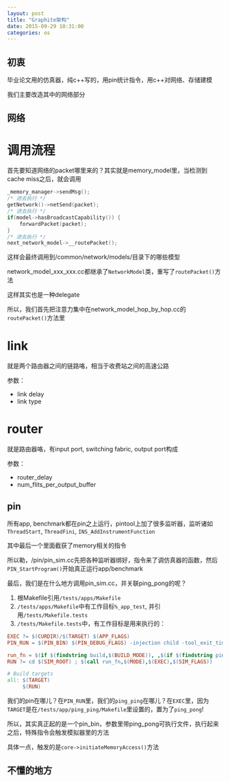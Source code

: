 ```yaml
---
layout: post
title: "Graphite架构"
date: 2015-09-29 10:31:00
categories: os
---
```


## 初衷

毕业论文用的仿真器，纯c++写的，用pin统计指令，用c++对网络、存储建模

我们主要改造其中的网络部分

## 网络

# 调用流程

首先要知道网络的packet哪里来的？其实就是memory_model里，当检测到cache miss之后，就会调用

```c++
_memory_manager->sendMsg();
/* 进去执行 */
getNetwork()->netSend(packet);
/* 进去执行 */
if(model->hasBroadcastCapability()) {
    forwardPacket(packet);
}
/* 进去执行 */
next_network_model->__routePacket();
```

这样会最终调用到/common/network/models/目录下的哪些模型

network_model_xxx_xxx.cc都继承了`NetworkModel`类，重写了`routePacket()`方法

这样其实也是一种delegate

所以，我们首先把注意力集中在network_model_hop_by_hop.cc的`routePacket()`方法里

# link

就是两个路由器之间的链路咯，相当于收费站之间的高速公路

参数：

* link delay
* link type

# router

就是路由器咯，有input port, switching fabric, output port构成

参数：

* router_delay
* num_flits_per_output_buffer

## pin

所有app, benchmark都在pin之上运行，pintool上加了很多监听器，监听诸如`ThreadStart`, `ThreadFini`, `INS_AddInstrumentFunction`

其中最后一个里面截获了memory相关的指令

所以勒，/pin/pin_sim.cc先把各种监听器绑好，指令来了调仿真器的函数，然后`PIN_StartProgram()`开始真正运行app/benchmark

最后，我们是在什么地方调用pin_sim.cc，并关联ping_pong的呢？

1. 根Makefile引用`/tests/apps/Makefile`
2. `/tests/apps/Makefile`中有工作目标`%_app_test`, 并引用`/tests/Makefile.tests`
3. `/tests/Makefile.tests`中，有工作目标是用来执行的：

```makefile
EXEC ?= $(CURDIR)/$(TARGET) $(APP_FLAGS)
PIN_RUN = $(PIN_BIN) $(PIN_DEBUG_FLAGS) -injection child -tool_exit_timeout 1 -mt -t $(PIN_TOOL)

run_fn = $(if $(findstring build,$(BUILD_MODE)), ,$(if $(findstring pin,$(1)),$(call launch_fn) $(PIN_RUN) $(3) -- $(2),$(call launch_fn) $(VALGRIND) $(2) $(3)))
RUN ?= cd $(SIM_ROOT) ; $(call run_fn,$(MODE),$(EXEC),$(SIM_FLAGS))

# Build targets
all: $(TARGET)
     $(RUN)
```

我们的pin在哪儿？在`PIN_RUN`里，我们的`ping_ping`在哪儿？在`EXEC`里，因为`TARGET`是在`/tests/app/ping_ping/Makefile`里设置的，置为了`ping_pong`!

所以，其实真正起的是一个pin_bin，参数里带ping_pong可执行文件，执行起来之后，特殊指令会触发模拟器里的方法

具体一点，触发的是`core->initiateMemoryAccess()`方法

## 不懂的地方



